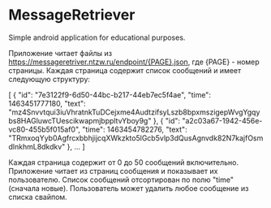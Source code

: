 # MessageRetriever
Simple android application for educational purposes.

Приложение читает файлы из https://messageretriver.ntzw.ru/endpoint/{PAGE}.json, где {PAGE} - номер страницы.
Каждая страница содержит список сообщений и имеет следующую структуру:

[
  {
    "id": "7e3122f9-6d50-44bc-b217-44eb7ec5f4ae",
    "time": 1463451777180,
    "text": "mz4Snvvtqui3iuVhratnkTuDCejxme4AudtzifsyLszb8bpxmszigepWvgYgqybs8HAGluwcTUescikwapmjbppltvYboy9g"
  },
  {
    "id": "a2c03a67-1942-456e-vc80-455b5f015af0",
    "time": 1463454782276,
    "text": "TRmxoqYyb0AgfrcxbbhjijcqXWkzkto5lGcb5vlp3dQusAgnvdk82N7kajfOsmdlnkhmL8dkdkv"
  },
…
]

Каждая страница содержит от 0 до 50 сообщений включительно.
Приложение читает из страниц сообщения и показывает их пользователю.
Список сообщений отсортирован по полю "time" (сначала новые).
Пользователь может удалить любое сообщение из списка свайпом.

